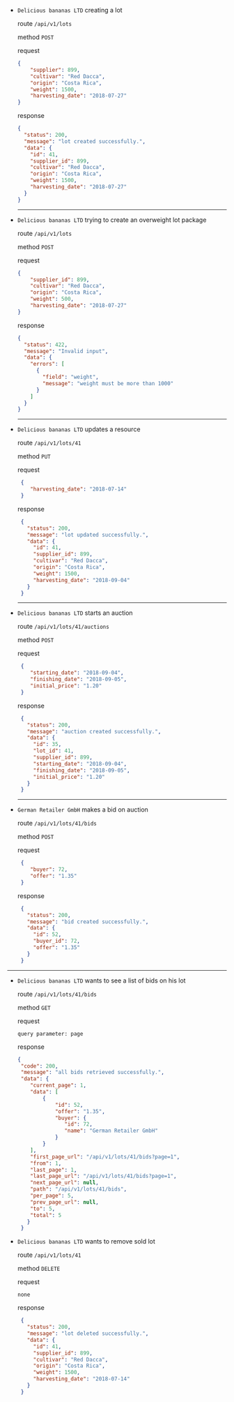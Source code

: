 * `Delicious bananas LTD` creating a lot

    route ```/api/v1/lots```
    
    method ```POST```
    
    request
    ```json 
    {
        "supplier": 899,
        "cultivar": "Red Dacca",
        "origin": "Costa Rica",
        "weight": 1500,
        "harvesting_date": "2018-07-27"
    }
    ```
    
    response
    ```json
    {
      "status": 200,
      "message": "lot created successfully.",
      "data": {
        "id": 41,
        "supplier_id": 899,
        "cultivar": "Red Dacca",
        "origin": "Costa Rica",
        "weight": 1500,
        "harvesting_date": "2018-07-27"
      }
    }
    ```
  <hr>
  
* `Delicious bananas LTD` trying to create an overweight lot package
  
  route ```/api/v1/lots```
  
  method ```POST```
  
  request
  ```json 
  {
      "supplier_id": 899,
      "cultivar": "Red Dacca",
      "origin": "Costa Rica",
      "weight": 500,
      "harvesting_date": "2018-07-27"
  }
  ```
  
  response
  ```json
  {
    "status": 422,
    "message": "Invalid input",
    "data": {
      "errors": [
        {
          "field": "weight",
          "message": "weight must be more than 1000"
        }
      ]
    }
  }
  ```
  <hr>
  
 * `Delicious bananas LTD` updates a resource
 
   route ```/api/v1/lots/41```
   
   method ```PUT```
   
   request
   ```json
    {
       "harvesting_date": "2018-07-14"
    }
   ```
   
   response
   ```json
    {
      "status": 200,
      "message": "lot updated successfully.",
      "data": {
        "id": 41,
        "supplier_id": 899,
        "cultivar": "Red Dacca",
        "origin": "Costa Rica",
        "weight": 1500,
        "harvesting_date": "2018-09-04"
      }
    }
   ```
   <hr>
   
* `Delicious bananas LTD` starts an auction

  route ```/api/v1/lots/41/auctions```
  
  method ```POST```
  
  request
  ```json
   {
      "starting_date": "2018-09-04",
      "finishing_date": "2018-09-05",
      "initial_price": "1.20"
   }
  ```
  
  response
  ```json
   {
     "status": 200,
     "message": "auction created successfully.",
     "data": {
       "id": 35,
       "lot_id": 41,
       "supplier_id": 899,
       "starting_date": "2018-09-04",
       "finishing_date": "2018-09-05",
       "initial_price": "1.20"
     }
   }
  ```
  <hr>
  
* `German Retailer GmbH` makes a bid on auction
  
    route ```/api/v1/lots/41/bids```
    
    method ```POST```
    
    request
    ```json
     {
        "buyer": 72,
        "offer": "1.35"
     }
    ```
    
    response
    ```json
     {
       "status": 200,
       "message": "bid created successfully.",
       "data": {
         "id": 52,
         "buyer_id": 72,
         "offer": "1.35"
       }
     }
    ```

 <hr>
 
 * `Delicious bananas LTD` wants to see a list of bids on his lot
      
    route ```/api/v1/lots/41/bids```
    
    method ```GET```
    
    request
    ```
    query parameter: page
    ```
    
    response
    ```json
    {
     "code": 200,
     "message": "all bids retrieved successfully.",
     "data": {
        "current_page": 1,
        "data": [
            {
                "id": 52,
                "offer": "1.35",
                "buyer": {
                   "id": 72,
                   "name": "German Retailer GmbH"
                }
            }
        ],
        "first_page_url": "/api/v1/lots/41/bids?page=1",
        "from": 1,
        "last_page": 1,
        "last_page_url": "/api/v1/lots/41/bids?page=1",
        "next_page_url": null,
        "path": "/api/v1/lots/41/bids",
        "per_page": 5,
        "prev_page_url": null,
        "to": 5,
        "total": 5
       }
     }
    ```
    
* `Delicious bananas LTD` wants to remove sold lot
  
    route ```/api/v1/lots/41```
    
    method ```DELETE```
    
    request
    
    ```none```
    
    response
    ```json
     {
       "status": 200,
       "message": "lot deleted successfully.",
       "data": {
         "id": 41,
         "supplier_id": 899,
         "cultivar": "Red Dacca",
         "origin": "Costa Rica",
         "weight": 1500,
         "harvesting_date": "2018-07-14"
       }
     }
    ```